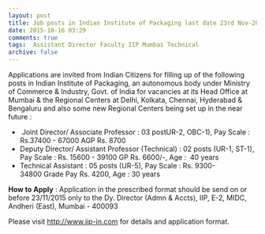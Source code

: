 ```yaml
---
layout: post
title: Job posts in Indian Institute of Packaging last date 23rd Nov-2015   
date: 2015-10-16 03:29
comments: true
tags:  Assistant Director Faculty IIP Mumbai Technical 
archive: false
---
```

Applications are invited from Indian Citizens for filling up of the following posts in Indian Institute of Packaging, an autonomous body under Ministry of Commerce & Industry, Govt. of India for vacancies at its Head Office at Mumbai & the Regional Centers at Delhi, Kolkata, Chennai, Hyderabad & Bengaluru and also some new Regional Centers being set up in the near future :

-  Joint Director/ Associate Professor : 03 postUR-2, OBC-1), Pay Scale : Rs.37400 - 67000 AGP Rs. 8700
- Deputy Director/ Assistant Professor (Technical) : 02 posts (UR-1, ST-1), Pay Scale : Rs. 15600 - 39100 GP Rs. 6600/-, Age :  40 years
- Technical Assistant : 05 posts (UR-5), Pay Scale : Rs. 9300-34800 Grade Pay Rs. 4200, Age : 30 years

**How to Apply** : Application in the prescribed format should be send on or before 23/11/2015 only to the Dy. Director (Admn & Accts), IIP, E-2, MIDC, Andheri (East), Mumbai - 400093

Please visit <http://www.iip-in.com> for details and application format.



